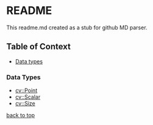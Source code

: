 README
========================

This  readme.md created as a stub for github MD parser.
## Table of Context <a name="toc"></a>
- [Data types](#datatypes)

### Data Types <a name="datatypes"></a>
 - [cv::Point](DataTypes.md#pointtype)
 - [cv::Scalar](DataTypes.md#scalartype)
 - [cv::Size](DataTypes.md#sizetype)

[back to top](#toc)
